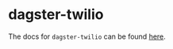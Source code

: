 # dagster-twilio

The docs for `dagster-twilio` can be found
[here](https://docs.dagster.io/api/python-api/libraries/dagster-twilio).
